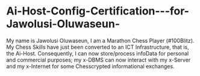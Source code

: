 # Ai-Host-Config-Certification---for-Jawolusi-Oluwaseun-
My name is Jawolusi Oluwaseun, I am a Marathon Chess Player (#100Blitz). My Chess Skills have just been converted to an ICT Infrastructure, that is, the Ai-Host. 
Consequently, I can now store/process infoData for personal and commercial purposes; my x-DBMS can now interact with my x-Server and my x-Internet for some Chesscrypted informational exchanges. 

